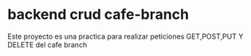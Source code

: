 # backend crud cafe-branch 

Este proyecto es una practica para realizar peticiones GET,POST,PUT Y DELETE del cafe branch 